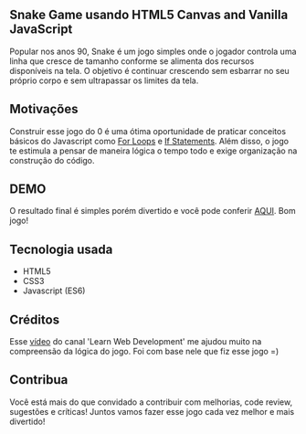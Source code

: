 ## Snake Game usando HTML5 Canvas and Vanilla JavaScript

Popular nos anos 90, Snake é um jogo simples onde o jogador controla uma linha que cresce de tamanho conforme se alimenta dos recursos disponíveis na tela. O objetivo é continuar crescendo sem esbarrar no seu próprio corpo e sem ultrapassar os limites da tela.

## Motivações

Construir esse jogo do 0 é uma ótima oportunidade de praticar conceitos básicos do Javascript como [For Loops](https://www.w3schools.com/js/js_loop_for.asp) e [If Statements](https://www.w3schools.com/js/js_if_else.asp). Além disso, o jogo te estimula a pensar de maneira lógica o tempo todo e exige organização na construção do código.

## DEMO

O resultado final é simples porém divertido e você pode conferir [AQUI](). Bom jogo!

## Tecnologia usada

* HTML5
* CSS3
* Javascript (ES6)

## Créditos

Esse [vídeo](https://www.youtube.com/watch?v=9TcU2C1AACw) do canal 'Learn Web Development' me ajudou muito na compreensão da lógica do jogo. Foi com base nele que fiz esse jogo =)

## Contribua

Você está mais do que convidado a contribuir com melhorias, code review, sugestões e críticas! Juntos vamos fazer esse jogo cada vez melhor e mais divertido!
